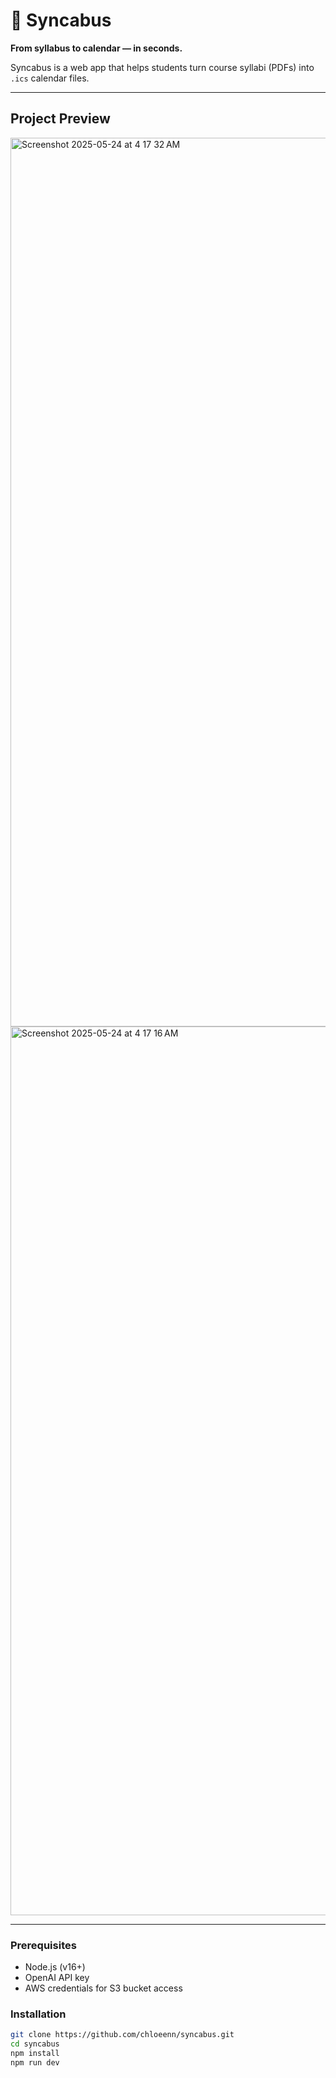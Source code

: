 # 📅 Syncabus

**From syllabus to calendar — in seconds.**

Syncabus is a web app that helps students turn course syllabi (PDFs) into `.ics` calendar files.

---

## Project Preview
<img width="1422" alt="Screenshot 2025-05-24 at 4 17 32 AM" src="https://github.com/user-attachments/assets/28cc927b-5e4f-4c07-b95b-793ff1db7408" />
<img width="1422" alt="Screenshot 2025-05-24 at 4 17 16 AM" src="https://github.com/user-attachments/assets/60d92a5d-e068-4bbe-a4f6-79a386545706" />

---
### Prerequisites

- Node.js (v16+)
- OpenAI API key
- AWS credentials for S3 bucket access

### Installation

```bash
git clone https://github.com/chloeenn/syncabus.git
cd syncabus
npm install
npm run dev
